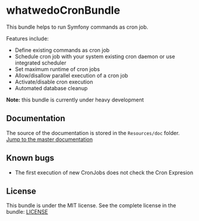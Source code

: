 <!---
TODO: Change
[![Latest Stable Version](https://poser.pugx.org/whatwedo/cron-bundle/v/stable)](https://packagist.org/packages/whatwedo/cron-bundle)
[![SensioLabsInsight](https://insight.sensiolabs.com/projects/[ID]/mini.png)](https://insight.sensiolabs.com/projects/[ID])
--->

# whatwedoCronBundle

This bundle helps to run Symfony commands as cron job.

Features include:

- Define existing commands as cron job
- Schedule cron job with your system existing cron daemon or use integrated scheduler
- Set maximum runtime of cron jobs
- Allow/disallow parallel execution of a cron job
- Activate/disable cron execution
- Automated database cleanup

**Note:** this bundle is currently under heavy development

## Documentation

The source of the documentation is stored in the `Resources/doc` folder. [Jump to the master documentation](Resources/doc/index.md)

## Known bugs

- The first execution of new CronJobs does not check the Cron Expresion

## License

This bundle is under the MIT license. See the complete license in the bundle: [LICENSE](LICENSE)
